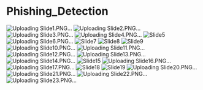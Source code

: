 # Phishing_Detection
![Uploading Slide1.PNG…]()
![Uploading Slide2.PNG…]()
![Uploading Slide3.PNG…]()
![Uploading Slide4.PNG…]()
![Slide5](https://github.com/nitharshanv/phishing-detection-with-browser-plugin/assets/115967810/68e49816-ee5a-40ee-aeb0-8378c91c0f7e)
![Uploading Slide6.PNG…]()
![Slide7](https://github.com/nitharshanv/phishing-detection-with-browser-plugin/assets/115967810/6bc34539-f119-44fb-b19a-fd51665aa186)
![Slide8](https://github.com/nitharshanv/phishing-detection-with-browser-plugin/assets/115967810/558bbfea-0c12-4f47-9534-c5d7a02516f0)
![Slide9](https://github.com/nitharshanv/phishing-detection-with-browser-plugin/assets/115967810/476d8e7e-db7b-44cb-89e2-745f3a05a48b)
![Uploading Slide10.PNG…]()
![Uploading Slide11.PNG…]()
![Uploading Slide12.PNG…]()
![Uploading Slide13.PNG…]()
![Uploading Slide14.PNG…]()
![Slide15](https://github.com/nitharshanv/phishing-detection-with-browser-plugin/assets/115967810/f2aa82fe-ab76-4aad-add0-e259852baf79)
![Uploading Slide16.PNG…]()
![Uploading Slide17.PNG…]()
![Slide18](https://github.com/nitharshanv/phishing-detection-with-browser-plugin/assets/115967810/a5a8afc5-0482-4165-87dd-290b91a49d3d)
![Slide19](https://github.com/nitharshanv/phishing-detection-with-browser-plugin/assets/115967810/20708cc8-d893-4cad-b0bd-12a6794ad938)
![Uploading Slide20.PNG…]()
![Uploading Slide21.PNG…]()
![Uploading Slide22.PNG…]()
![Uploading Slide23.PNG…]()
